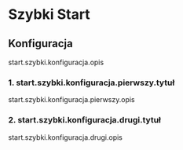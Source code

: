 # Szybki Start

## Konfiguracja

start.szybki.konfiguracja.opis

### 1. start.szybki.konfiguracja.pierwszy.tytuł

start.szybki.konfiguracja.pierwszy.opis

### 2. start.szybki.konfiguracja.drugi.tytuł

start.szybki.konfiguracja.drugi.opis
